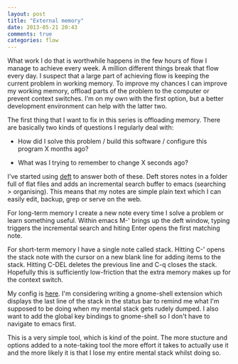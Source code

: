 ```yaml
---
layout: post
title: "External memory"
date: 2013-05-21 20:43
comments: true
categories: flow
---
```


 What work I do that is worthwhile happens in the few hours of flow I manage to achieve every week. A million different things break that flow every day. I suspect that a large part of achieving flow is keeping the current problem in working memory. To improve my chances I can improve my working memory, offload parts of the problem to the computer or prevent context switches. I'm on my own with the first option, but a better development environment can help with the latter two.

<!--more-->

The first thing that I want to fix in this series is offloading memory. There are basically two kinds of questions I regularly deal with:

* How did I solve this problem / build this software / configure this program X months ago?

* What was I trying to remember to change X seconds ago?

I've started using [deft](http://jblevins.org/projects/deft/) to answer both of these. Deft stores notes in a folder full of flat files and adds an incremental search buffer to emacs (searching > organising). This means that my notes are simple plain text which I can easily edit, backup, grep or serve on the web.

For long-term memory I create a new note every time I solve a problem or learn something useful. Within emacs M-' brings up the deft window, typing triggers the incremental search and hiting Enter opens the first matching note.

For short-term memory I have a single note called stack. Hitting C-' opens the stack note with the cursor on a new blank line for adding items to the stack. Hitting C-DEL deletes the previous line and C-q closes the stack. Hopefully this is sufficiently low-friction that the extra memory makes up for the context switch.

My config is [here](https://github.com/jamii/emacs-live-packs/blob/master/deft-pack/init.el). I'm considering writing a gnome-shell extension which displays the last line of the stack in the status bar to remind me what I'm supposed to be doing when my mental stack gets rudely dumped. I also want to add the global key bindings to gnome-shell so I don't have to navigate to emacs first.

This is a very simple tool, which is kind of the point. The more stucture and options added to a note-taking tool the more effort it takes to actually use it and the more likely it is that I lose my entire mental stack whilst doing so.
